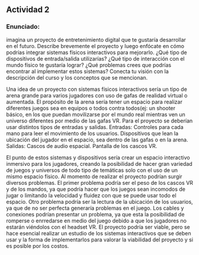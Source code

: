 ## Actividad 2
### Enunciado: 
imagina un proyecto de entretenimiento digital que te gustaría desarrollar en el futuro. Describe brevemente el proyecto y luego enfócate en cómo podrías integrar sistemas físicos interactivos para mejorarlo. ¿Qué tipo de dispositivos de entrada/salida utilizarías? ¿Qué tipo de interacción con el mundo físico te gustaría lograr? ¿Qué problemas crees que podrías encontrar al implementar estos sistemas? Conecta tu visión con la descripción del curso y los conceptos que se mencionan.

Una idea de un proyecto con sistemas físicos interactivos sería un tipo de arena grande para varios jugadores con uso de gafas de realidad virtual o aumentada. El propósito de la arena sería tener un espacio para realizar diferentes juegos sea en equipos o todos contra todos(ej: un shooter básico, en los que puedan movilizarse por el mundo real mientras ven un universo diferentes por medio de las gafas VR. Para el proyecto se deberían usar distintos tipos de entradas y salidas.
Entradas: Controles para cada mano para leer el movimiento de los usuarios. Dispositivos que lean la ubicación del jugador en el espacio, sea dentro de las gafas o en la arena.
Salidas: Cascos de audio espacial. Pantalla de los cascos VR. 

El punto de estos sistemas y dispositivos sería crear un espacio interactivo inmersivo para los jugadores, creando la posibilidad de hacer gran variedad de juegos y universos de todo tipo de temáticas solo con el uso de un mismo espacio físico. Al momento de realizar el proyecto podrían surgir diversos problemas. El primer problema podría ser el peso de los cascos VR y de los mandos, ya que podría hacer que los juegos sean incomodos de jugar o limitando la velocidad y fluidez con que se puede usar todo el espacio. Otro problema podría ser la lectura de la ubicación de los usuarios, ya que de no ser perfecta generaría problemas en el juego. Los cables y conexiones podrían presentar un problema, ya que esta la posibilidad de romperse o enrredarse en medio del juego debido a que los jugadores no estarán viéndolos con el headset VR. El proyecto podría ser viable, pero se hace esencial realizar un estudio de los sistemas interactivos que se deben usar y la forma de implementarlos para valorar la viabilidad del proyecto y si es posible por los costos.


